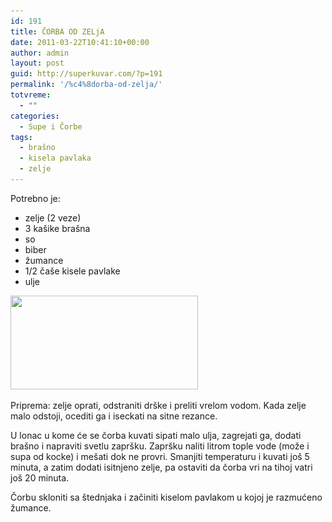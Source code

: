 ```yaml
---
id: 191
title: ČORBA OD ZELjA
date: 2011-03-22T10:41:10+00:00
author: admin
layout: post
guid: http://superkuvar.com/?p=191
permalink: '/%c4%8dorba-od-zelja/'
totvreme:
  - ""
categories:
  - Supe i Čorbe
tags:
  - brašno
  - kisela pavlaka
  - zelje
---
```

Potrebno je:

  * zelje (2 veze)
  * 3 kašike brašna
  * so
  * biber
  * žumance
  * 1/2 čaše kisele pavlake
  * ulje

<img class="alignnone size-medium wp-image-792" title="corbazelje" src="/wp-content/uploads/2011/03/corbazelje-300x150.jpg" alt="" width="300" height="150" srcset="http://localhost/superkuvar/wp-content/uploads/2011/03/corbazelje-300x150.jpg 300w, http://localhost/superkuvar/wp-content/uploads/2011/03/corbazelje.jpg 318w" sizes="(max-width: 300px) 100vw, 300px" /> 

Priprema: zelje oprati, odstraniti drške i preliti vrelom vodom. Kada zelje malo odstoji, ocediti ga i iseckati na sitne rezance.

U lonac u kome će se čorba kuvati sipati malo ulja, zagrejati ga, dodati brašno i napraviti svetlu zapršku. Zapršku naliti litrom tople vode (može i supa od kocke) i mešati dok ne provri. Smanjiti temperaturu i kuvati još 5 minuta, a zatim dodati isitnjeno zelje, pa ostaviti da čorba vri na tihoj vatri još 20 minuta.

Čorbu skloniti sa štednjaka i začiniti kiselom pavlakom u kojoj je razmućeno žumance.
